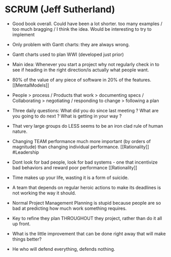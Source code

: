 # SCRUM (Jeff Sutherland)

- Good book overall. Could have been a lot shorter. too many examples / too much bragging / I think the idea. Would be interesting to try to implement

- Only problem with Gantt charts: they are always wrong.

- Gantt charts used to plan WWI (developed just prior)

- Main idea: Whenever you start a project why not regularly check in to see if heading in the right direction/is actually what people want.

- 80% of the value of any piece of software in 20% of the features. [[MentalModels]]

- People > process / Products that work > documenting specs / Collaborating > negotiating / responding to change > following a plan

- Three daily questions: What did you do since last meeting ? What are you going to do next ? What is getting in your way ?

- That very large groups do LESS seems to be an iron clad rule of human nature.

- Changing TEAM performance much more important (by orders of magnitude) than changing individual performance. [[Rationality]] #Leadership

- Dont look for bad people, look for bad systems - one that incentivize bad behaviors and reward poor performance [[Rationality]]

- Time makes up your life, wasting it is a form of suicide. 

- A team that depends on regular heroic actions to make its deadlines is not working the way it should.

- Normal Project Management Planning is stupid because people are so bad at predicting how much work something requires.

- Key to refine they plan THROUGHOUT they project, rather than do it all up front.

- What is the little improvement that can be done right away that will make things better?

- He who will defend everything, defends nothing.
